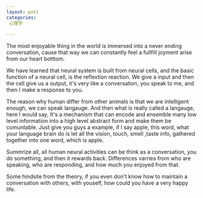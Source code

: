 ```yaml
---
layout: post
categories: 
 心理学
 
---
```

The most enjoyable thing in the world is immersed into a never ending conversation, cause that way we can constantly feel a fullfill joyment arise from our heart botttom.

We have learned that neural system is built from neural cells, and the basic function of a neural cell, is the reflextion reaction. We give a input and then the cell give us a output, it's very like a conversation, you speak to me, and then I make a response to you.

The reason why human differ from other animals is that we are intelligent enough, we can speak langauge. And then what is really called a langauge, here I would say, It's a mechanism that can encode and ensemble many low level information into a high level abstract form and make them be comuntable. Just give you guys a example, if I say apple, this word, what your language brain do is let all the vision, touch, smell ,taste info, gathered together into one word, which is apple.

Summrize all, all human neural activities can be think as a conversation, you do something, and then it rewards back. Differences varries from who are speaking, who are responding, and how much you enjoyed from that.

Some hindsite from the theory, if you even don't know how to maintain a conversation with others, with youself, how could you have a very happy life.
